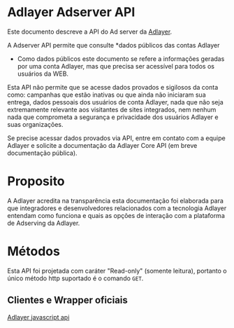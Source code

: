 # Adlayer Adserver API

Este documento descreve a API do Ad server da [Adlayer](http://adlayer.com.br).

A Adserver API permite que consulte *dados públicos das contas Adlayer

* Como dados públicos este documento se refere a informações geradas por uma conta Adlayer, mas que precisa ser acessível para todos os usuários da WEB.

Esta API não permite que se acesse dados provados e sigilosos da conta como: campanhas que estão inativas ou que ainda não iniciaram sua entrega, dados pessoais dos usuários de conta Adlayer, nada que não seja extremamente relevante aos visitantes de sites integrados, nem nenhum nada que comprometa a segurança e privacidade dos usuários Adlayer e suas organizações.

Se precise acessar dados provados via API, entre em contato com a equipe Adlayer e solicite a documentação da Adlayer Core API (em breve documentação pública).

# Proposito
A Adlayer acredita na transparência esta documentação foi elaborada para que integradores e desenvolvedores relacionados com a tecnologia Adlayer entendam como funciona e quais as opções de interação com a plataforma de Adserving da Adlayer.

# Métodos
Esta API foi projetada com caráter "Read-only" (somente leitura), portanto o único método http suportado é o comando ```GET```.


## Clientes e Wrapper oficiais
[Adlayer javascript api](http://github.com/adlayer/javascript-api)